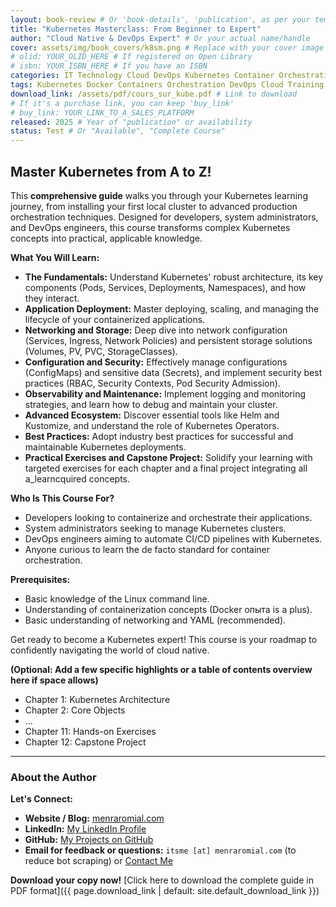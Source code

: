 ```yaml
---
layout: book-review # Or 'book-details', 'publication', as per your template
title: "Kubernetes Masterclass: From Beginner to Expert"
author: "Cloud Native & DevOps Expert" # Or your actual name/handle
cover: assets/img/book_covers/k8sm.png # Replace with your cover image path
# olid: YOUR_OLID_HERE # If registered on Open Library
# isbn: YOUR_ISBN_HERE # If you have an ISBN
categories: IT Technology Cloud DevOps Kubernetes Container Orchestration
tags: Kubernetes Docker Containers Orchestration DevOps Cloud Training Tutorial
download_link: /assets/pdf/cours_sur_kube.pdf # Link to download
# If it's a purchase link, you can keep 'buy_link'
# buy_link: YOUR_LINK_TO_A_SALES_PLATFORM
released: 2025 # Year of "publication" or availability
status: Test # Or "Available", "Complete Course"
---
```


## Master Kubernetes from A to Z!

This **comprehensive guide** walks you through your Kubernetes learning journey, from installing your first local cluster to advanced production orchestration techniques. Designed for developers, system administrators, and DevOps engineers, this course transforms complex Kubernetes concepts into practical, applicable knowledge.

**What You Will Learn:**

*   **The Fundamentals:** Understand Kubernetes' robust architecture, its key components (Pods, Services, Deployments, Namespaces), and how they interact.
*   **Application Deployment:** Master deploying, scaling, and managing the lifecycle of your containerized applications.
*   **Networking and Storage:** Deep dive into network configuration (Services, Ingress, Network Policies) and persistent storage solutions (Volumes, PV, PVC, StorageClasses).
*   **Configuration and Security:** Effectively manage configurations (ConfigMaps) and sensitive data (Secrets), and implement security best practices (RBAC, Security Contexts, Pod Security Admission).
*   **Observability and Maintenance:** Implement logging and monitoring strategies, and learn how to debug and maintain your cluster.
*   **Advanced Ecosystem:** Discover essential tools like Helm and Kustomize, and understand the role of Kubernetes Operators.
*   **Best Practices:** Adopt industry best practices for successful and maintainable Kubernetes deployments.
*   **Practical Exercises and Capstone Project:** Solidify your learning with targeted exercises for each chapter and a final project integrating all a_learncquired concepts.

**Who Is This Course For?**

*   Developers looking to containerize and orchestrate their applications.
*   System administrators seeking to manage Kubernetes clusters.
*   DevOps engineers aiming to automate CI/CD pipelines with Kubernetes.
*   Anyone curious to learn the de facto standard for container orchestration.

**Prerequisites:**

*   Basic knowledge of the Linux command line.
*   Understanding of containerization concepts (Docker опыта is a plus).
*   Basic understanding of networking and YAML (recommended).

Get ready to become a Kubernetes expert! This course is your roadmap to confidently navigating the world of cloud native.

**(Optional: Add a few specific highlights or a table of contents overview here if space allows)**

*   Chapter 1: Kubernetes Architecture
*   Chapter 2: Core Objects
*   ...
*   Chapter 11: Hands-on Exercises
*   Chapter 12: Capstone Project

---

### About the Author

**Let's Connect:**

*   **Website / Blog:** [menraromial.com](https://www.menraromial.com)
*   **LinkedIn:** [My LinkedIn Profile](https://www.linkedin.com/in/menraromial/)
*   **GitHub:** [My Projects on GitHub](https://github.com/menraromial/)
*   **Email for feedback or questions:** `itsme [at] menraromial.com` (to reduce bot scraping) or [Contact Me](mailto:itsme@menraromial.com)


**Download your copy now!**
[Click here to download the complete guide in PDF format]({{ page.download_link | default: site.default_download_link }})
